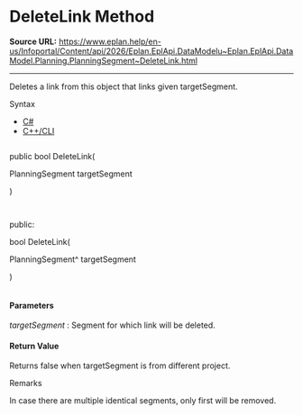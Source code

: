 # DeleteLink Method

**Source URL:** https://www.eplan.help/en-us/Infoportal/Content/api/2026/Eplan.EplApi.DataModelu~Eplan.EplApi.DataModel.Planning.PlanningSegment~DeleteLink.html

---

Deletes a link from this object that links given targetSegment.

Syntax

- [C#](#i-syntax-CS)
- [C++/CLI](#i-syntax-CPP2005)

```
```
public bool DeleteLink( 

   PlanningSegment targetSegment

)
```
```

```
```
public:

bool DeleteLink( 

   PlanningSegment^ targetSegment

)
```
```

#### Parameters

*targetSegment*
:   Segment for which link will be deleted.

#### Return Value

Returns false when targetSegment is from different project.

Remarks

In case there are multiple identical segments, only first will be removed.
